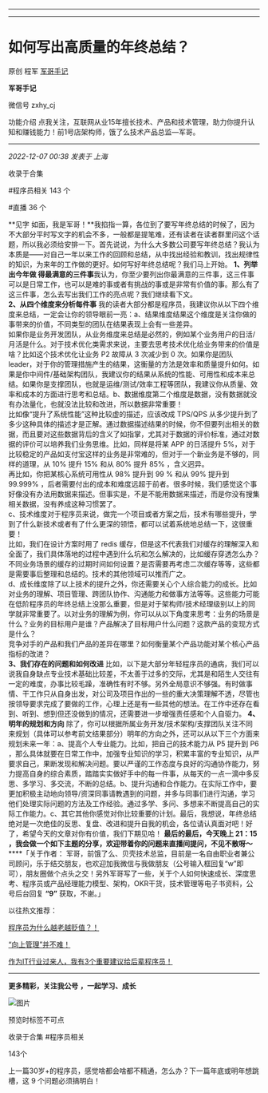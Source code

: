 ----------------------------------------
----------------------------------------
#  如何写出高质量的年终总结？

原创 程军  [ 军哥手记 ](javascript:void\(0\);)

**军哥手记** ![]()

微信号 zxhy_cj

功能介绍 点我关注，互联网从业15年擅长技术、产品和技术管理，助力你提升认知和赚钱能力！前1号店架构师，饿了么技术产品总监—军哥。

____

_2022-12-07 00:38_ _发表于 上海_

收录于合集

#程序员相关 143 个

#直播 36 个

**见字
如面，我是军哥！**我掐指一算，各位到了要写年终总结的时候了，因为不大部分平时写文字的机会不多，一般都是提笔难，还有读者在读者群里问这个话题，所以我必须给安排一下。首先说说，为什么大多数公司要写年终总结？我认为本质是——对自己一年以来工作的回顾和总结，从中找出经验和教训，找出规律性的知识，为来年的工作做的更好。如何写好年终总结呢？我们马上开始。
**1、列举出今年做
得最满意的三件事**我认为，你至少要列出你最满意的三件事，这三件事可以是日常工作，也可以是难的事或者有挑战的事或是非常有价值的事。那么有了这三件事，怎么去写出我们工作的亮点呢？我们继续看下文。  
 **2、从四个维度来分析每件事**
我的读者大部分都是程序员，我建议你从以下四个维度来总结，一定会让你的领导眼前一亮：a、结果维度结果这个维度是关注你做的事带来的价值，不同类型的团队在结果表现上会有一些差异。  
如果你是业务开发团队，从业务维度来总结是必然的，例如某个业务用户的日活/月活是什么。对于技术优化类需求来说，主要去思考技术优化给业务带来的价值是啥？比如这个技术优化让业务
P2 故障从 3 次减少到 0
次。如果你是团队leader，对于你的管理措施产生的结果，这衡量的方法是效率和质量提升如何。如果是你中间件/基础架构团队，我建议你的结果从系统的性能、可用性和成本来总结。如果你是支撑团队，也就是运维/测试/效率工程等团队，我建议你从质量、效率和成本的方面进行思考和总结。b、数据维度第二个维度是数据，没有数据就没有办法量化，也就没法比较和改进，所以数据非常重要！  
比如像“提升了系统性能”这种比较虚的描述，应该改成 TPS/QPS
从多少提升到了多少这种具体的描述才是正解。通过数据描述结果的时候，你不但要列出相关的数据，而且要对这些数据背后的含义了如指掌，尤其对于数据的评价标准，通过对数据的评价可以培养我们业务思维。比如，同样是将某
APP 的日活提升 5%，对于比较稳定的产品如支付宝这样的业务是非常难的，但对于一个新业务是不够的，同样的道理，从 10% 提升 15% 和从 80% 提升
85% ，含义迥异。  
再比如，你把某核心系统可用性从 98% 提升到 99 % 和从 99% 提升到 99.999%
，后者需要付出的成本和难度远超于前者。很多时候，我们感觉这个事好像没有办法用数据来描述。但事实是，不是不能用数据来描述，而是你没有搜集相关数据，没有养成这种习惯罢了。  
c、技术维度对于程序员来说，做完一个项目或者方案之后，技术有哪些提升，学到了什么新技术或者有了什么更深的领悟，都可以试着系统地总结一下，这很重要！  
比如，我们在设计方案时用了 redis
缓存，但是这不代表我们对缓存的理解深入和全面了，我们具体落地的过程中遇到什么坑和怎么解决的，比如缓存穿透怎么办？不同业务场景的缓存的过期时间如何设置？是否需要再考虑二次缓存等等，这些都是需要事后整理和总结的。技术的其他领域可以推而广之。  
d、成长维度除了以上技术的提升之外，你还需要关心个人综合能力的成长。比如对业务的理解、项目管理、跨团队协作、沟通能力和做事方法等等。这些能力可能在低阶程序员的年终总结上没那么重要，但是对于架构师/技术经理级别以上的同学就非常重要了。以对业务的理解为例，你可以从以下角度来思考：业务的场景是什么？业务的目标用户是谁？产品解决了目标用户什么问题？这款产品的变现方式是什么？  
竞争对手的产品和我们产品的差异在哪里？如何衡量某个产品功能对某个核心产品指标的改进？  
 **3、我们存在的问题和如何改进**
比如，以下是大部分年轻程序员的通病，我们可以说我自身缺点专业技术基础比较差，不太善于过多的交际，尤其是和陌生人交往有一定的难度，办事比较毛躁，准确性有时不够。另外全局意识不够强。有时做事情、干工作只从自身出发，对公司及项目作出的一些的重大决策理解不透，尽管也按领导要求完成了要做的工作，心理上还是有一些其他的想法。在工作中还存在看到、听到、想到但还没做到的情况，还需要进一步增强责任感和个人自驱力。
**4、明年的规划和方向**
除了，你可以根据所属业务开发/技术架构/支撑团队关注不同来规划（具体可以参考前文结果部分）明年的方向之外，还可以从以下三个方面来规划未来一年：a、提高个人专业能力。比如，把自己的技术能力从
P5 提升到 P6
，那么具体就要在日常工作中，加强专业知识的学习，积累丰富的专业知识，从严要求自己，果断发现和解决问题。要以严谨的工作态度与良好的沟通协作能力，努力提高自身的综合素质，踏踏实实做好手中的每一件事，从每天的一点一滴中多反思、多学习、多交流，不断的总结。b、提升沟通和合作能力。在实际工作中，要更加积极主动地向领导/资深同事请教遇到的问题，并多与同事们进行沟通，学习他们处理实际问题的方法及工作经验。通过多学、多问、多想来不断提高自己的实际工作能力。c、其它其他你感觉对你比较重要的计划。最后，我想说，年终总结绝对是一次绝佳的反思、复盘、改进和提升自我的机会，各位请认真面对吧！好了，希望今天的文章对你有价值，我们下期见哈！
**最后的最后，今天晚上 21：15 ，我会做一个如下主题的分享，欢迎带着你的问题来直播间提问，不见不散呀～** ****「关于作者：
军哥，前饿了么、贝壳技术总监，目前是一名自由职业者兼公司顾问，乐于结交朋友，也欢迎加我微信与我做朋友（公号输入框回复“w”即可），朋友圈做个点头之交！另外军哥写了一些，关于个人如何快速成长、深度思考、程序员或产品经理能力模型、架构，OKR干货，技术管理等电子书资料，公号后台回复
**“9”** 获取，不谢。」

以往热文推荐：

[程序员为什么越老越贬值？！](http://mp.weixin.qq.com/s?__biz=MzA3MDU2MjM4Ng==&mid=2247497137&idx=1&sn=453487a5b8ab4968da9bc4ba1528b88b&chksm=9f38528ca84fdb9ac647d2cc61b5232d6a8d6d7bcfd111c90bae0456b2fa66b27c358d1d6588&scene=21#wechat_redirect)  

[“向上管理”并不难！](http://mp.weixin.qq.com/s?__biz=MzA3MDU2MjM4Ng==&mid=2247497132&idx=1&sn=a81d5d0d9f52c9dfb09be212a08d5313&chksm=9f385291a84fdb87be5dd6813ecfa10a082adabe71a3ff3367f43a3a661071a57befbfa84f08&scene=21#wechat_redirect)  

[作为IT行业过来人，我有3个重要建议给后辈程序员！](http://mp.weixin.qq.com/s?__biz=MzA3MDU2MjM4Ng==&mid=2247497121&idx=1&sn=053f9ce975a1a10cba79931889341b6c&chksm=9f38529ca84fdb8aa090f60978ba6176d1b3b0972f65cf36448fcda843999179dca897127443&scene=21#wechat_redirect)

  

* * *

  

 **更多精彩，关注我公号** **，一起学习、成长**

![图片](https://mmbiz.qpic.cn/mmbiz_png/b96CibCt70iaajvl7fD4ZCicMcjhXMp1v6UibM134tIsO1j5yqHyNhh9arj090oAL7zGhRJRq6cFqFOlDZMleLl4pw/640?wx_fmt=png)

预览时标签不可点

收录于合集 #程序员相关

143个

上一篇30岁+的程序员，感觉啥都会啥都不精通，怎么办？下一篇年底或明年想跳槽，这 9 个问题必须搞明白！

